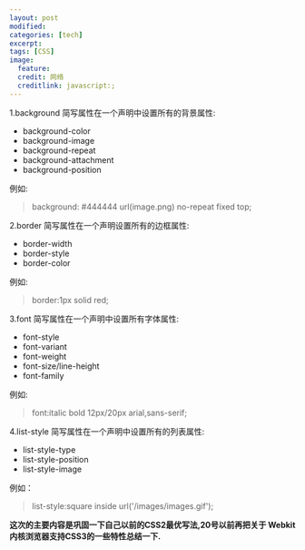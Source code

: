 ```yaml
---
layout: post
modified:
categories: [tech]
excerpt:
tags: [CSS]
image:
  feature:
  credit: 网络
  creditlink: javascript:;
---
```


1.background 简写属性在一个声明中设置所有的背景属性:

*   background-color
*   background-image
*   background-repeat
*   background-attachment
*   background-position

 例如:
> background: #444444 url(image.png) no-repeat fixed top;

2.border 简写属性在一个声明设置所有的边框属性:

*   border-width
*   border-style
*   border-color

例如:

> border:1px solid red;

3.font 简写属性在一个声明中设置所有字体属性:

*   font-style
*   font-variant
*   font-weight
*   font-size/line-height
*   font-family

例如:

> font:italic bold 12px/20px arial,sans-serif;

4.list-style 简写属性在一个声明中设置所有的列表属性:

*   list-style-type
*   list-style-position
*   list-style-image

例如：

> list-style:square inside url('/images/images.gif');

**这次的主要内容是巩固一下自己以前的CSS2最优写法,20号以前再把关于 Webkit 内核浏览器支持CSS3的一些特性总结一下.**
